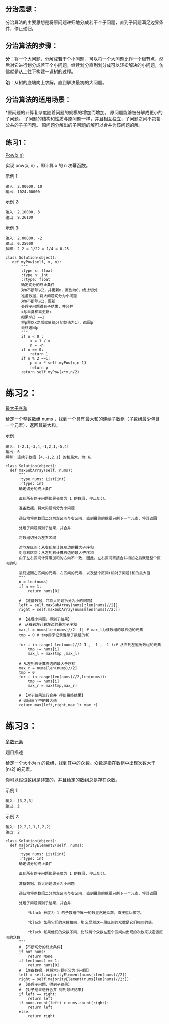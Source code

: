 ## 分治思想：
分治算法的主要思想是将原问题递归地分成若干个子问题，直到子问题满足边界条件，停止递归。

## 分治算法的步骤：
 **分**：将一个大问题，分解成若干个小问题，可以将一个大问题比作一个根节点，然后对它进行划分成若干个小问题，继续划分直到划分成可以轻松解决的小问题，仿佛就是从上往下构建一课树的过程。
 
 **治**：从树的底端向上求解，直到解决最初的大问题。

## 分治算法的适用场景：
 *原问题的计算复杂度随着问题的规模的增加而增加。
 原问题能够被分解成更小的子问题。
 子问题的结构和性质与原问题一样，并且相互独立，子问题之间不包含公共的子子问题。
 原问题分解出的子问题的解可以合并为该问题的解。

## 练习1：
[Pow(x,n)](https://leetcode-cn.com/problems/powx-n/) 

实现 pow(x, n) ，即计算 x 的 n 次幂函数。

示例 1:

    输入: 2.00000, 10
    输出: 1024.00000
示例 2:

    输入: 2.10000, 3
    输出: 9.26100
示例 3:

    输入: 2.00000, -2
    输出: 0.25000
    解释: 2-2 = 1/22 = 1/4 = 0.25
  
    class Solution(object):
       def myPow(self, x, n):
           """
           :type x: float
           :type n: int
           :rtype: float
           确定切分的终止条件
           对n不断除以2，并更新n，直到为0，终止切分
           准备数据，将大问题切分为小问题
           对n不断除以2，更新
           处理子问题得到子结果，并合并
           x与自身相乘更新x
           如果n%2 ==1
           将p乘以x之后赋值给p(初始值为1)，返回p
           最终返回p
           """
           if n < 0 :
               x = 1 / x
               n = -n
           if n == 0:
               return 1
           if n % 2 ==1:
               p = x * self.myPow(x,n-1)
               return p
           return self.myPow(x*x,n/2)        
# 练习2：
[最大子序和](https://leetcode-cn.com/problems/maximum-subarray/)

给定一个整数数组 nums ，找到一个具有最大和的连续子数组（子数组最少包含一个元素），返回其最大和。

示例:

    输入: [-2,1,-3,4,-1,2,1,-5,4]
    输出: 6
    解释: 连续子数组 [4,-1,2,1] 的和最大，为 6。
  
    class Solution(object):
      def maxSubArray(self, nums):
          """
          :type nums: List[int]
          :rtype: int
          确定切分的终止条件

          直到所有的子问题都是长度为 1 的数组，停止切分。

          准备数据，将大问题切分为小问题

          递归地将原数组二分为左区间与右区间，直到最终的数组只剩下一个元素，将其返回

          处理子问题得到子结果，并合并

          将数组切分为左右区间

          对与左区间：从右到左计算左边的最大子序和
          对与右区间：从左到右计算右边的最大子序和
          由于左右区间计算累加和的方向不一致，因此，左右区间直接合并相加之后就是整个区间的和

          最终返回左区间的元素、右区间的元素、以及整个区间(相对子问题)和的最大值
          """
          n = len(nums)
          if n == 1:
              return nums[0]

          # 【准备数据，并将大问题拆分为小的问题】
          left = self.maxSubArray(nums[:len(nums)//2])
          right = self.maxSubArray(nums[len(nums)//2:])

          # 【处理小问题，得到子结果】
          #　从右到左计算左边的最大子序和
          max_l = nums[len(nums)//2 -1] # max_l为该数组的最右边的元素
          tmp = 0 # tmp用来记录连续子数组的和

          for i in range( len(nums)//2-1 , -1 , -1 ):# 从右到左遍历数组的元素
              tmp += nums[i]
              max_l = max(tmp ,max_l)

          # 从左到右计算右边的最大子序和
          max_r = nums[len(nums)//2]
          tmp = 0
          for i in range(len(nums)//2,len(nums)):
              tmp += nums[i]
              max_r = max(tmp,max_r)

          # 【对子结果进行合并 得到最终结果】
          # 返回三个中的最大值
          return max(left,right,max_l+ max_r)

# 练习3：
[多数元素](https://leetcode-cn.com/problems/majority-element/)

题目描述

给定一个大小为 n 的数组，找到其中的众数。众数是指在数组中出现次数大于 [n/2] 的元素。

你可以假设数组是非空的，并且给定的数组总是存在众数。

示例 1:

    输入: [3,2,3]
    输出: 3
示例 2:

    输入: [2,2,1,1,1,2,2]
    输出: 2
  
    class Solution(object):
      def majorityElement2(self, nums):
          """
          :type nums: List[int]
          :rtype: int
          确定切分的终止条件

          直到所有的子问题都是长度为 1 的数组，停止切分。

          准备数据，将大问题切分为小问题

          递归地将原数组二分为左区间与右区间，直到最终的数组只剩下一个元素，将其返回

          处理子问题得到子结果，并合并

              *black 长度为 1 的子数组中唯一的数显然是众数，直接返回即可。

              *black 如果它们的众数相同，那么显然这一段区间的众数是它们相同的值。

              *black 如果他们的众数不同，比较两个众数在整个区间内出现的次数来决定该区间的众数
          """
          # 【不断切分的终止条件】
          if not nums:
              return None
          if len(nums) == 1:
              return nums[0]
          # 【准备数据，并将大问题拆分为小问题】
          left = self.majorityElement(nums[:len(nums)//2])
          right = self.majorityElement(nums[len(nums)//2:])
          # 【处理子问题，得到子结果】
          # 【对子结果进行合并 得到最终结果】
          if left == right:
              return left
          if nums.count(left) > nums.count(right):
              return left
          else:
              return right    

